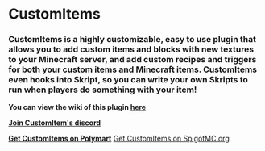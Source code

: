 # CustomItems
### CustomItems is a highly customizable, easy to use plugin that allows you to add custom items and blocks with new textures to your Minecraft server, and add custom recipes and triggers for both your custom items and Minecraft items. CustomItems even hooks into Skript, so you can write your own Skripts to run when players do something with your item!

**You can view the wiki of this plugin [here](https://github.com/jojodmo/CustomItems/wiki)**

**[Join CustomItem's discord](http://customitems.page.link/discord)**

**[Get CustomItems on Polymart](https://polymart.org/resource/1)**
[Get CustomItems on SpigotMC.org](https://www.spigotmc.org/resources/63848/)

